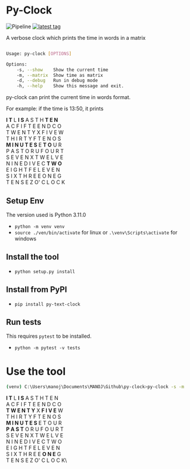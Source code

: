 # Py-Clock
![Pipeline](https://github.com/manojmanivannan/py-clock/actions/workflows/release.yml/badge.svg?branch=main)
[![latest tag](https://img.shields.io/github/v/tag/manojmanivannan/py-clock.svg?label=latest%20tag&sort=semver)](https://pypi.org/project/py-text-clock/)

A verbose clock which prints the time in words in a matrix

```bash

Usage: py-clock [OPTIONS]

Options:
    -s, --show    Show the current time
    -m, --matrix  Show time as matrix
    -d, --debug   Run in debug mode
    -h, --help    Show this message and exit.
```

py-clock can print the current time in words format.

For example: if the time is 13:50, it prints 
        
**I T** L **I S** A S T H **T E N**\
A C F I F T E E N D C O\
T W E N T Y X F I V E W\
T H I R T Y F T E N O S\
**M I N U T E S** E **T O** U R\
P A S T O R U F O U R T\
S E V E N X T W E L V E\
N I N E D I V E C **T W O** \
E I G H T F E L E V E N\
S I X T H R E E O N E G\
T E N S E Z O' C L O C K


## Setup Env
The version used is Python 3.11.0
- `python -m venv venv`
- `source ./ven/bin/activate` for linux or `.\venv\Scripts\activate` for windows

## Install the tool
- `python setup.py install`

## Install from PyPI
- `pip install py-text-clock`

## Run tests
This requires `pytest` to be installed.
- `python -m pytest -v tests`

# Use the tool
```bash
(venv) C:\Users\manoj\Documents\MANOJ\Github\py-clock>py-clock -s -m
```
**I T** L **I S** A S T H T E N\
A C F I F T E E N D C O\
**T W E N T Y** X **F I V E** W\
T H I R T Y F T E N O S\
**M I N U T E S** E T O U R\
**P A S T** O R U F O U R T\
S E V E N X T W E L V E\
N I N E D I V E C T W O\
E I G H T F E L E V E N\
S I X T H R E E **O N E** G\
T E N S E Z O' C L O C K\
```
